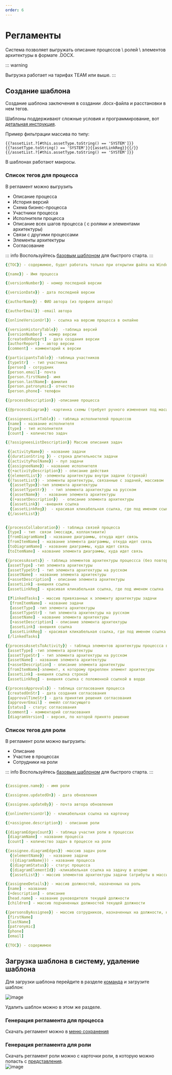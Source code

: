 ```yaml
---
order: 6
---
```


# Регламенты

Система позволяет выгружать описание процессов \ ролей \ элементов архитектуры в формате .DOCX.

::: warning

Выгрузка работает на тарифах TEAM или выше. 
:::


## Создание шаблона

Создание шаблона заключения в создании .docx-файла и расстановки в нем тегов.

Шаблоны поддерживают сложные условия и программирование, вот [детальная инструкция](https://deepoove-com.translate.goog/poi-tl/?_x_tr_sl=uk&_x_tr_tl=ru&_x_tr_hl=ru&_x_tr_pto=wapp#_spring%E8%A1%A8%E8%BE%BE%E5%BC%8F).

Пример фильтрации массива по типу:

```
{{?assetList.?[#this.assetType.toString() == 'SYSTEM']}}
{{?assetType.toString() == 'SYSTEM'}}{{assetLinkReg}}{{/}}
{{/assetList.?[#this.assetType.toString() == 'SYSTEM']}}
```

В шаблонах работают макросы.

### Список тегов для процесса


В регламент можно выгрузить
- Описание процесса
- История версий
- Схема бизнес-процесса
- Участники  процесса
- Исполнители процесса
- Описание всех шагов процесса ( с ролями и элементами архитектуры)
- Связи с другими процессами
- Элементы архитектуры
- Согласование


::: info
Воспользуйтесь [базовым шаблоном](https://docs.google.com/document/d/1e9GZfWQDymoFcsF95yOTZdqkz4hXflzI2QyMUpqaFmY/edit#heading=h.bnj92bmrrns8) для быстрого старта. 
:::

```yml
{{TOC}} - содержимое, будет работать только при открытии файла на Windows в Word

{{name}} - Имя процесса

{{versionNumber}} - номер последней версии

{{versionDate}} - дата последней версии

{{authorName}} - ФИО автора (из профиля автора)

{{authorEmail}} -email автора

{{onlineVersionUrl}} - ссылка на версию процесса в онлайне

{{versionHistoryTable}}  -таблица версий
 [versionNumber] - номер версии
 [createdOnReport] - дата создания версии
 [authorReport] - автор версии
 [comment] - комментарий к версии

{{participantsTable}} -таблица участников
 [typeStr]  - тип участника
 [person] - сотрудник
 [person.email]- почта
 [person.firstName]- имя
 [person.lastName]- фамилия
 [person.patronymic]- отчество
 [person.phone]- телефон

{{processDescription}} -описание процесса

{{@processDiagram}} -картинка схемы (требует ручного изменения под масштаб страницы после выгрузки)

{{assigneesListTable}} - таблица исполнителей процессов
 [name] - название исполнителя
 [type] - тип исполнителя 
 [count] - количество задач

{{?assigneesListDescription}} Массив описания задач

 {{activityName}} - название задачи
 {{durationString }} - строка длительности задачи
 {{activityPoolName}} - пул задачи
 {{assigneeName}} - название исполнителя
 {{+activityDescription}} - описание действия
 {{elementList}} -элементы архитектуры внутри задачи (строкой) 
 {{?assetList}} - элементы архитектуры, связанные с задачей, массивом
  {{assetType}}-тип элемента архитектуры
  {{assetTypeStr}}  - тип элемента архитектуры на русском
  {{assetName}}  - название элемента архитектуры
  {{+assetDescription}}  - описание элемента архитектуры
  {{assetLink}}  -внешняя ссылка
  {{assetLinkReg}}  - красивая кликабельная ссылка, где под именем ссылка
 {{/assetList}}


{{processCollaboration}} - таблица связей процесса
 [type] - тип  связи (мессадж, коллактивити)
 [fromDiagramName] - название диаграммы, откуда идет связь
 [fromItemName] - название элемента диаграммы, откуда идет связь
 [toDiagramName] - название диаграммы, куда идет связь
 [toItemName] - название элемента диаграммы, куда идет связь

{{processAssets}} - таблица элементов архитектуры процессса (без повторений)
 [assetType] -тип элемента архитектуры
 [assetTypeStr] - тип элемента архитектуры на русском
 [assetName] - название элемента архитектуры
 [+assetDescription] - описание элемента архитектуры
 [assetLink] -внешняя ссылка
 [assetLinkReg] - красивая кликабельная ссылка, где под именем ссылка

 [?linkedTasks] - массив привязанных к элементу архитектуры задачи
  [fromItemName] - название задачи
  [assetType] -тип элемента архитектуры
  [assetTypeStr] - тип элемента архитектуры на русском
  [assetName] - название элемента архитектуры
  [+assetDescription] - описание элемента архитектуры
  [assetLink] -внешняя ссылка
  [assetLinkReg] - красивая кликабельная ссылка, где под именем ссылка
 [/linkedTasks] 

{{processAssetsToActivity}} - таблица элементов архитектуры процессса в привязке к задачам
 [assetType] -тип элемента архитектуры
 [assetTypeStr] - тип элемента архитектуры на русском
 [assetName] - название элемента архитектуры
 [+assetDescription] - описание элемента архитектуры
 [fromItemName]-элемент, к которому пркреплен элемент архитектуры
 [assetLink] -внешняя ссылка строкой
 [assetLinkReg] - внешняя ссылка с положенной ссылкой в ворде

{{processApprovals}} - таблица согласования процесса
 [createdOnStr] - дата создания согласования
 [approvalTimeStr] - дата принятия решения согласования
 [approverEmail] - емейл согласующего
 [status] - статус согласования
 [comment] - комментарий согласования
 [diagramVersion] - версия, по которой принято решение
```











### Список тегов для роли
В регламент роли можно выгрузить:
- Описание
- Участие в процессах
- Сотрудники на роли

::: info
Воспользуйтесь [базовым шаблоном](https://docs.google.com/document/d/17WWmGZGagXA6r4aFL59sCD4bCBvUaWXamCFAGf3iUMY/edit?usp=sharing) для быстрого старта. 
:::

```yml

{{assignee.name}} - имя роли

{{assignee.updatedOn}} - дата обновления

{{assignee.updateBy}} - почта автора обновления

{{onlineVersionUrl}} - кликабельная ссылка на карточку

{{+assignee.description}} - описание роли

{{diagramEdgesCount}} - таблица участия роли в процессах
 [diagramName] - название процесса
 [count] - количество задач в процессе на роли

{{assignee.diagramEdges}} -массив задач роли
  {{elementName}}  - название задачи
  ({{diagramName}}) - название процесса
  {{diagramStatus}} - статус процесса
  {{diagramElementId}} -кликабельная ссылка на задачу в шторме
  {{assetList}} - массив элементов архитектуры задачи (атрибуты в массиве аналогично из раздела про процесс)

{{assigneeDetails}} - массив должностей, назаченных на роль
 [name] - название
 [+description] - описание
 [head.name] - название руководителя текущей должности
 [children] - массив подчиненных должностей текущей должности

{{personsByAssignee}} - массив сотрудников, назначенных на должности, назначенные на роли
 [firstName]
 [lastName]
 [patronymic]
 [phone]
 [email]

{{TOC}} - содержимое

```

## Загрузка шаблона в систему, удаление шаблона

Для загрузки шаблона перейдите в разделе [команда](https://stormbpmn.com/app/team) и загрузите шаблон:

![image](reglament-1.png)

Удалить шаблон можно в этом же разделе.

### Генерация регламента для процесса

Скачать регламент можно в [меню сохранения](/features/1_bpmn-editor.html#скачать-экспорт-png-bpmn-docx)


### Генерация регламента для роли
Скачать регламент роли можно с карточки роли, в которую можно попасть с [представления](https://stormbpmn.com/app/team/assignees/).  
![image](reglament-2.png)

